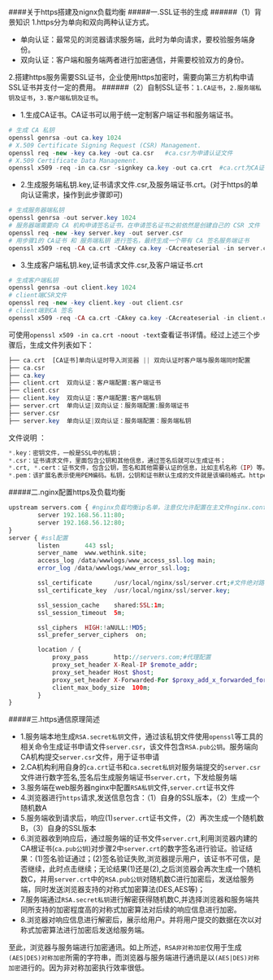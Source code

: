 ####关于https搭建及nignx负载均衡
#####一.SSL证书的生成
######（1）背景知识
1.https分为单向和双向两种认证方式。
- 单向认证：最常见的浏览器请求服务端，此时为单向请求，要校验服务端身份。
- 双向认证：客户端和服务端两者进行加密通信，并需要校验双方的身份。

2.搭建https服务需要SSL证书，企业使用https加密时，需要向第三方机构申请SSL证书并支付一定的费用。
######（2）自制SSL证书：`1.CA证书`，`2.服务端私钥及证书`，`3.客户端私钥及证书`。
- 1.生成CA证书。CA证书可以用于统一定制客户端证书和服务端证书。
```php
# 生成 CA 私钥  
openssl genrsa -out ca.key 1024  
# X.509 Certificate Signing Request (CSR) Management.  
openssl req -new -key ca.key -out ca.csr   #ca.csr为申请认证文件
# X.509 Certificate Data Management.  
openssl x509 -req -in ca.csr -signkey ca.key -out ca.crt  #ca.crt为CA证书，生成有效期默认1个月,可以使用 `-days 指定日期`:`-days 365`
```
- 2.生成服务端私钥.key,证书请求文件.csr,及服务端证书.crt。(对于https的单向认证需求，操作到此步骤即可)
```php
# 生成服务器端私钥  
openssl genrsa -out server.key 1024  
# 服务器端需要向 CA 机构申请签名证书，在申请签名证书之前依然是创建自己的 CSR 文件  
openssl req -new -key server.key -out server.csr
# 用步骤1的 CA证书 和 服务端私钥 进行签名，最终生成一个带有 CA 签名服务端证书  
openssl x509 -req -CA ca.crt -CAkey ca.key -CAcreateserial -in server.csr -out server.crt  
```
- 3.生成客户端私钥.key,证书请求文件.csr,及客户端证书.crt
```php
# 生成客户端私钥  
openssl genrsa -out client.key 1024  
# client端CSR文件
openssl req -new -key client.key -out client.csr  
# client端到CA 签名  
openssl x509 -req -CA ca.crt -CAkey ca.key -CAcreateserial -in client.csr -out client.crt  
```

可使用`openssl x509 -in ca.crt -noout -text`查看证书详情。经过上述三个步骤后，生成文件列表如下：
```php
├── ca.crt  [CA证书]单向认证时导入浏览器 || 双向认证时客户端与服务端同时配置
├── ca.csr  
├── ca.key    
├── client.crt  双向认证：客户端配置:客户端证书
├── client.csr  
├── client.key  双向认证：客户端配置:客户端私钥
├── server.crt  单向认证|双向认证：服务端配置:服务端证书
├── server.csr  
├── server.key  单向认证|双向认证：服务端配置：服务端私钥 
```

文件说明 ：
```php
*.key：密钥文件，一般是SSL中的私钥；
*.csr：证书请求文件，里面包含公钥和其他信息，通过签名后就可以生成证书；
*.crt, *.cert：证书文件，包含公钥，签名和其他需要认证的信息，比如主机名称（IP）等。
*.pem：该扩展名表示使用PEM编码。私钥，公钥和证书默认生成的文件就是该编码格式。httpd，nginx可直接处理该编码格式，浏览器不能处理该格式，需要编码从PEM转换成PKCS
```
#####二.nginx配置https及负载均衡
```php
upstream servers.com { #nginx负载均衡ip名单，注意仅允许配置在主文件nginx.conf
        server 192.168.56.11:80;
        server 192.168.56.12:80;
}
server { #ssl配置
        listen       443 ssl;
        server_name  www.wethink.site;
        access_log /data/wwwlogs/www_access_ssl.log main;
        error_log /data/wwwlogs/www_error_ssl.log;

        ssl_certificate      /usr/local/nginx/ssl/server.crt;#文件绝对路径
        ssl_certificate_key  /usr/local/nginx/ssl/server.key;

        ssl_session_cache    shared:SSL:1m;
        ssl_session_timeout  5m;

        ssl_ciphers  HIGH:!aNULL:!MD5;
        ssl_prefer_server_ciphers  on;

        location / {
            proxy_pass       http://servers.com;#代理配置
            proxy_set_header X-Real-IP $remote_addr;
            proxy_set_header Host $host;
            proxy_set_header X-Forwarded-For $proxy_add_x_forwarded_for;
            client_max_body_size  100m;
        }
}
```

#####三.https通信原理简述
- 1.服务端本地生成`RSA.secret私钥`文件，通过该私钥文件使用`openssl`等工具的相关命令生成证书申请文件`server.csr`，该文件包含`RSA.pub公钥`。服务端向CA机构提交`server.csr`文件，用于证书申请
- 2.CA机构利用自身的`ca.crt`证书和`ca.secret私钥`对服务端提交的`server.csr`文件进行数字签名,签名后生成服务端证书`server.crt`，下发给服务端
- 3.服务端在web服务器nginx中配置`RSA私钥`文件,`server.crt`证书文件
- 4.浏览器进行`https`请求,发送信息包含：（1）自身的SSL版本，（2）生成一个随机数A
- 5.服务端收到请求后，响应(1)`server.crt`证书文件，（2）再次生成一个随机数B，（3）自身的SSL版本
- 6.浏览器收到响应后，通过服务端的证书文件`server.crt`,利用浏览器内建的CA根证书(`ca.pub公钥`)对步骤2中`server.crt`的数字签名进行验证。验证结果：(1)签名验证通过；(2)签名验证失败,浏览器提示用户，该证书不可信，是否继续，此时点击继续；无论结果(1)还是(2),之后浏览器会再次生成一个随机数C，并用`server.crt`中的`RSA.pub公钥`对随机数C进行加密后，发送给服务端，同时发送浏览器支持的对称式加密算法(DES,AES等)；
- 7.服务端通过`RSA.secret私钥`进行解密获得随机数C,并选择浏览器和服务端共同所支持的加密程度高的对称式加密算法对后续的响应信息进行加密。
- 8.浏览器对响应信息进行解密后，展示给用户。并将用户提交的数据在次以对称式加密算法进行加密后发送给服务端。

至此，浏览器与服务端进行加密通讯。如上所述，`RSA非对称加密`仅用于生成`(AES|DES)对称加密`所需的字符串，而浏览器与服务端进行通讯是以`(AES|DES)对称加密`进行的。因为非对称加密执行效率很低。
